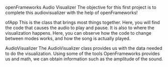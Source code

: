 openFrameworks Audio Visualizer
The objective for this first project is to complete this audiovisualizer with the help of openFrameworks!

ofApp
This is the class that brings most things together. Here, you will find the code that causes the audio to play and pause. It is also to where the visualization happens. Here, you can observe how the code to change between modes works, and how the song is actually played.

AudioVisualizer
The AudioVisualizer class provides us with the data needed to do the visualization. Using some of the tools OpenFrameworks provides us and math, we can obtain information such as the amplitude of the sound.
